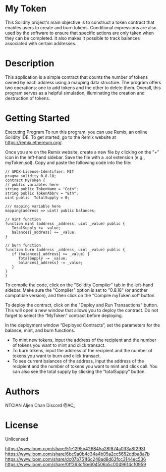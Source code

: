 # My Token
This Solidity project's main objective is to construct a token contract that enables users to create and burn tokens. Conditional expressions are also used by the software to ensure that specific actions are only taken when they can be completed. It also makes it possible to track balances associated with certain addresses.


# Description
This application is a simple contract that counts the number of tokens owned by each address using a mapping data structure. The program offers two operations: one to add tokens and the other to delete them. Overall, this program serves as a helpful simulation, illuminating the creation and destruction of tokens.


# Getting Started
Executing Program
To run this program, you can use Remix, an online Solidity IDE. To get started, go to the Remix website at https://remix.ethereum.org/.

Once you are on the Remix website, create a new file by clicking on the "+" icon in the left-hand sidebar. Save the file with a .sol extension (e.g., myToken.sol). Copy and paste the following code into the file:


    // SPDX-License-Identifier: MIT
    pragma solidity 0.8.18;
    contract MyToken {
    // public variables here
    string public TokenName = "Coin";
    string public TokenAbbrv = "Eth";
    uint public  TotalSupply = 0;

    /// mapping variable here
    mapping(address => uint) public balances;
     
    // mint function
    function mint (address _address, uint _value) public {
       TotalSupply += _value;
       balances[_address] += _value;
    }
    
    // burn function
    function burn (address _address, uint _value) public {
       if (balances[_address] >= _value) {
          TotalSupply -= _value;
          balances[_address] -= _value;
       }
    }
    }
    
    
  To compile the code, click on the "Solidity Compiler" tab in the left-hand sidebar. Make sure the "Compiler" option is set to "0.8.18" (or another compatible version), and then click on the "Compile myToken.sol" button.

To deploy the contract, click on the "Deploy and Run Transactions" button. This will open a new window that allows you to deploy the contract. Do not forget to select the “MyToken” contract before deploying.

In the deployment window “Deployed Contracts”, set the parameters for the balance, mint, and burn functions.

* To mint new tokens, input the address of the recipient and the number of tokens you want to mint and click transact.
* To burn tokens, input the address of the recipient and the number of tokens you want to burn and click transact.
* To see current balances of the address, input the address of the recipient and the number of tokens you want to mint and click call. You can also see the total supply by clicking the “totalSupply” button.


# Authors
NTCIAN Aljen Chan
Discord @AC_


# License
Unlicensed


https://www.loom.com/share/51e1295b426845a28f874a033a8f293f
https://www.loom.com/share/6bc9a0b4c34a4b05a2cc5652ddba8a7b
https://www.loom.com/share/dc07b751f6c248ad8d63fcc3144ec536
https://www.loom.com/share/0ff363cf8e604506a5c0049614cf0959
